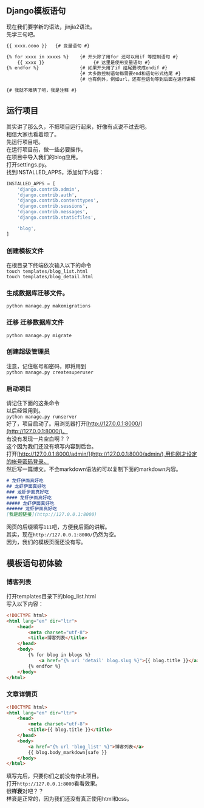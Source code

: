 ## Django模板语句  
现在我们要学新的语法，jinjia2语法。  
先学三句吧。  
```html
{{ xxxx.oooo }}   {# 变量语句 #}

{% for xxxx in xxxxs %}    {# 开头除了用for 还可以用if 等控制语句 #}
    {{ xxxx }}                  {# 这里是使用变量语句 #}  
{% endfor %}               {# 如果开头用了if 结尾要改成endif #}
                           {# 大多数控制语句都需要end和语句形式结尾 #}
                           {# 也有例外，例如url，还有些语句等到后面在进行讲解 #}

{# 我就不难猜了吧，我是注释 #}
```  
## 运行项目  
其实讲了那么久，不把项目运行起来，好像有点说不过去吧。  
相信大家也看着烦了。  
先运行项目吧。  
在运行项目前，做一些必要操作。  
在项目中导入我们的blog应用。  
打开settings.py。  
找到INSTALLED_APPS，添加如下内容：
```python
INSTALLED_APPS = [
    'django.contrib.admin',
    'django.contrib.auth',
    'django.contrib.contenttypes',
    'django.contrib.sessions',
    'django.contrib.messages',
    'django.contrib.staticfiles',

    'blog',
]
```
### 创建模板文件
在根目录下终端依次输入以下的命令  
`touch templates/blog_list.html`    
`touch templates/blog_detail.html`  
### 生成数据库迁移文件。  
`python manage.py makemigrations`  
### 迁移 迁移数据库文件  
`python manage.py migrate`  
### 创建超级管理员  
注意，记住帐号和密码，即将用到  
`python manage.py createsuperuser`  
### 启动项目  
请记住下面的这条命令  
以后经常用到。  
`python manage.py runserver`  
好了，项目启动了。用浏览器打开[http://127.0.0.1:8000/](http://127.0.0.1:8000/)。  
有没有发现一片空白啊？？  
这个因为我们还没有填写内容到后台。  
打开[http://127.0.0.1:8000/admin/](http://127.0.0.1:8000/admin/),用你刚才设定的帐号密码登录。  
然后写一篇博文。不会markdown语法的可以复制下面的markdown内容。  
```markdown
# 龙虾伊面真好吃
## 龙虾伊面真好吃
### 龙虾伊面真好吃
#### 龙虾伊面真好吃
##### 龙虾伊面真好吃
###### 龙虾伊面真好吃
[我是超链接](http://127.0.0.1:8000)  
```  
网页的后缀填写`111`吧，方便我后面的讲解。  
其实，现在`http://127.0.0.1:8000/`仍然为空。  
因为，我们的模板页面还没有写。  
## 模板语句初体验  
### 博客列表  
打开templates目录下的blog_list.html  
写入以下内容：
```html
<!DOCTYPE html>
<html lang="en" dir="ltr">
    <head>
        <meta charset="utf-8">
        <title>博客列表</title>
    </head>
    <body>
        {% for blog in blogs %}
            <a href="{% url 'detail' blog.slug %}">{{ blog.title }}</a>
        {% endfor %}
    </body>
</html>
```
### 文章详情页
```html
<!DOCTYPE html>
<html lang="en" dir="ltr">
    <head>
        <meta charset="utf-8">
        <title>{{ blog.title }}</title>
    </head>
    <body>
        <a href="{% url 'blog_list' %}">博客列表</a>
        {{ blog.body_markdown|safe }}
    </body>
</html>
```  
填写完后，只要你们之前没有停止项目。  
打开`http://127.0.0.1:8000`看看效果。  
很**样衰**对吧？？  
样衰是正常的，因为我们还没有真正使用html和css。   
